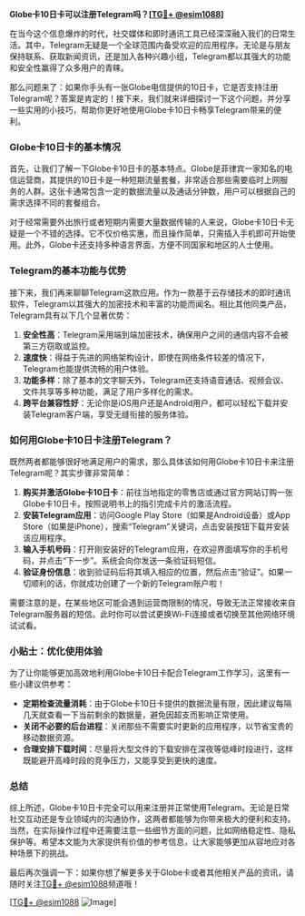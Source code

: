 **Globe卡10日卡可以注册Telegram吗？[[TG💪+ @esim1088](https://t.me/s/esim1088)]**

在当今这个信息爆炸的时代，社交媒体和即时通讯工具已经深深融入我们的日常生活。其中，Telegram无疑是一个全球范围内备受欢迎的应用程序。无论是与朋友保持联系、获取新闻资讯，还是加入各种兴趣小组，Telegram都以其强大的功能和安全性赢得了众多用户的青睐。

那么问题来了：如果你手头有一张Globe电信提供的10日卡，它是否支持注册Telegram呢？答案是肯定的！接下来，我们就来详细探讨一下这个问题，并分享一些实用的小技巧，帮助你更好地使用Globe卡10日卡畅享Telegram带来的便利。

### Globe卡10日卡的基本情况

首先，让我们了解一下Globe卡10日卡的基本特点。Globe是菲律宾一家知名的电信运营商，其提供的10日卡是一种短期流量套餐，非常适合那些需要临时上网服务的人群。这张卡通常包含一定的数据流量以及通话分钟数，用户可以根据自己的需求选择不同的套餐组合。

对于经常需要外出旅行或者短期内需要大量数据传输的人来说，Globe卡10日卡无疑是一个不错的选择。它不仅价格实惠，而且操作简单，只需插入手机即可开始使用。此外，Globe卡还支持多种语言界面，方便不同国家和地区的人士使用。

### Telegram的基本功能与优势

接下来，我们再来聊聊Telegram这款应用。作为一款基于云存储技术的即时通讯软件，Telegram以其强大的加密技术和丰富的功能而闻名。相比其他同类产品，Telegram具有以下几个显著优势：

1. **安全性高**：Telegram采用端到端加密技术，确保用户之间的通信内容不会被第三方窃取或监控。
2. **速度快**：得益于先进的网络架构设计，即使在网络条件较差的情况下，Telegram也能提供流畅的用户体验。
3. **功能多样**：除了基本的文字聊天外，Telegram还支持语音通话、视频会议、文件共享等多种功能，满足了用户多样化的需求。
4. **跨平台兼容性好**：无论你是iOS用户还是Android用户，都可以轻松下载并安装Telegram客户端，享受无缝衔接的服务体验。

### 如何用Globe卡10日卡注册Telegram？

既然两者都能够很好地满足用户的需求，那么具体该如何用Globe卡10日卡来注册Telegram呢？其实步骤非常简单：

1. **购买并激活Globe卡10日卡**：前往当地指定的零售店或通过官方网站订购一张Globe卡10日卡。按照说明书上的指引完成卡片的激活流程。
2. **安装Telegram应用**：访问Google Play Store（如果是Android设备）或App Store（如果是iPhone），搜索“Telegram”关键词，点击安装按钮下载并安装该应用程序。
3. **输入手机号码**：打开刚安装好的Telegram应用，在欢迎界面填写你的手机号码，并点击“下一步”。系统会向你发送一条验证码短信。
4. **验证身份信息**：收到验证码后将其填入相应的位置，然后点击“验证”。如果一切顺利的话，你就成功创建了一个新的Telegram账户啦！

需要注意的是，在某些地区可能会遇到运营商限制的情况，导致无法正常接收来自Telegram服务器的短信。此时你可以尝试更换Wi-Fi连接或者切换至其他网络环境试试看。

### 小贴士：优化使用体验

为了让你能够更加高效地利用Globe卡10日卡配合Telegram工作学习，这里有一些小建议供参考：

- **定期检查流量消耗**：由于Globe卡10日卡提供的数据流量有限，因此建议每隔几天就查看一下当前剩余的数据量，避免因超支而影响正常使用。
- **关闭不必要的后台进程**：关闭那些不需要实时更新的应用程序，以节省宝贵的移动数据资源。
- **合理安排下载时间**：尽量将大型文件的下载安排在深夜等低峰时段进行，这样既能避开高峰时段的竞争压力，又能享受到更快的速度。

### 总结

综上所述，Globe卡10日卡完全可以用来注册并正常使用Telegram。无论是日常社交互动还是专业领域内的沟通协作，这两者都能够为你带来极大的便利和支持。当然，在实际操作过程中还需要注意一些细节方面的问题，比如网络稳定性、隐私保护等。希望本文能为大家提供有价值的参考信息，让大家能够更加从容地应对各种场景下的挑战。

最后再次强调一下：如果你想了解更多关于Globe卡或者其他相关产品的资讯，请随时关注[TG💪+ @esim1088](https://t.me/s/esim1088)频道哦！

[[TG💪+ @esim1088](https://t.me/s/esim1088) ![Image](https://i.postimg.cc/4NQfJmqS/Snipaste-2025-05-13-00-14-12.png)]